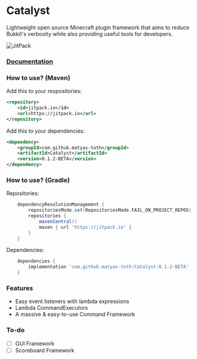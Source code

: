 # Catalyst
Lightweight open source Minecraft plugin framework that aims to reduce Bukkit's verbosity while also providing useful tools for developers.

![JitPack](https://img.shields.io/jitpack/version/com.github.matyas-toth/Catalyst)


### [Documentation](https://understood-diascia-0f5.notion.site/527233c73ac8499faafd7488ab8353f4?v=6611342351cc4419a2e004385402c330)

### How to use? (Maven)
Add this to your respositories:
```xml
<repository>
    <id>jitpack.io</id>
    <url>https://jitpack.io</url>
</repository>
```

Add this to your dependencies:
```xml
<dependency>
    <groupId>com.github.matyas-toth</groupId>
    <artifactId>Catalyst</artifactId>
    <version>0.1.2-BETA</version>
</dependency>
```

### How to use? (Gradle)
Repositories:
```gradle
	dependencyResolutionManagement {
		repositoriesMode.set(RepositoriesMode.FAIL_ON_PROJECT_REPOS)
		repositories {
			mavenCentral()
			maven { url 'https://jitpack.io' }
		}
	}
```
Dependencies:
```gradle
	dependencies {
		implementation 'com.github.matyas-toth:Catalyst:0.1.2-BETA'
	}
```


### Features
- Easy event listeners with lambda expressions
- Lambda CommandExecutors
- A massive & easy-to-use Command Framework

### To-do
- [ ] GUI Framework
- [ ] Scoreboard Framework
